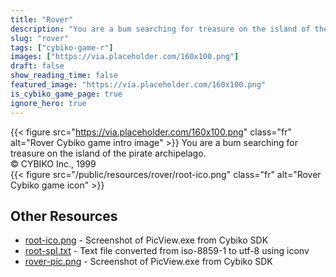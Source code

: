 ```yaml
---
title: "Rover"
description: "You are a bum searching for treasure on the island of the pirate archipelago. © CYBIKO Inc., 1999  "
slug: "rover"
tags: ["cybiko-game-r"]
images: ["https://via.placeholder.com/160x100.png"]
draft: false
show_reading_time: false
featured_image: "https://via.placeholder.com/160x100.png"
is_cybiko_game_page: true
ignore_hero: true
---
```

{{< figure src="https://via.placeholder.com/160x100.png" class="fr" alt="Rover Cybiko game intro image" >}}
You are a bum searching for treasure on the island of the pirate archipelago. \
© CYBIKO Inc., 1999 \
 {{< figure src="/public/resources/rover/root-ico.png" class="fr" alt="Rover Cybiko game icon" >}}

## Other Resources
* [root-ico.png](/public/resources/rover/root-ico.png) - Screenshot of PicView.exe from Cybiko SDK
* [root-spl.txt](/public/resources/rover/root-spl.txt) - Text file converted from iso-8859-1 to utf-8 using iconv
* [rover-pic.png](/public/resources/rover/rover-pic.png) - Screenshot of PicView.exe from Cybiko SDK
